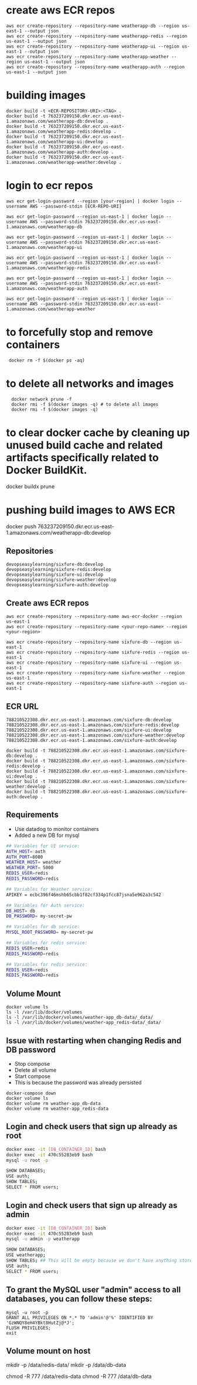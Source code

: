 # create aws ECR repos

```
aws ecr create-repository --repository-name weatherapp-db --region us-east-1 --output json
aws ecr create-repository --repository-name weatherapp-redis --region us-east-1 --output json
aws ecr create-repository --repository-name weatherapp-ui --region us-east-1 --output json
aws ecr create-repository --repository-name weatherapp-weather --region us-east-1 --output json
aws ecr create-repository --repository-name weatherapp-auth --region us-east-1 --output json

```

# building images
```
docker build -t <ECR-REPOSITORY-URI>:<TAG> .
docker build -t 763237209150.dkr.ecr.us-east-1.amazonaws.com/weatherapp-db:develop .
docker build -t 763237209150.dkr.ecr.us-east-1.amazonaws.com/weatherapp-redis:develop .
docker build -t 763237209150.dkr.ecr.us-east-1.amazonaws.com/weatherapp-ui:develop .
docker build -t 763237209150.dkr.ecr.us-east-1.amazonaws.com/weatherapp-auth:develop .
docker build -t 763237209150.dkr.ecr.us-east-1.amazonaws.com/weatherapp-weather:develop .

```

# login to ecr repos

```
aws ecr get-login-password --region [your-region] | docker login --username AWS --password-stdin [ECR-REPO-URI]

aws ecr get-login-password --region us-east-1 | docker login --username AWS --password-stdin 763237209150.dkr.ecr.us-east-1.amazonaws.com/weatherapp-db

aws ecr get-login-password --region us-east-1 | docker login --username AWS --password-stdin 763237209150.dkr.ecr.us-east-1.amazonaws.com/weatherapp-ui

aws ecr get-login-password --region us-east-1 | docker login --username AWS --password-stdin 763237209150.dkr.ecr.us-east-1.amazonaws.com/weatherapp-redis

aws ecr get-login-password --region us-east-1 | docker login --username AWS --password-stdin 763237209150.dkr.ecr.us-east-1.amazonaws.com/weatherapp-auth

aws ecr get-login-password --region us-east-1 | docker login --username AWS --password-stdin 763237209150.dkr.ecr.us-east-1.amazonaws.com/weatherapp-weather

 ```

 # to forcefully stop and remove containers

 ```
  docker rm -f $(docker ps -aq)
```

# to delete all networks and images
```
  docker network prune -f
  docker rmi -f $(docker images -q) # to delete all images
  docker rmi -f $(docker images -q)
  ```
# to clear docker cache by cleaning up unused build cache and related artifacts specifically related to Docker BuildKit.
docker buildx prune

# pushing build images to AWS ECR 

docker push 763237209150.dkr.ecr.us-east-1.amazonaws.com/weatherapp-db:develop



## Repositories
```
devopseasylearning/sixfure-db:develop
devopseasylearning/sixfure-redis:develop
devopseasylearning/sixfure-ui:develop
devopseasylearning/sixfure-weather:develop
devopseasylearning/sixfure-auth:develop
```

## Create aws ECR repos
```
aws ecr create-repository --repository-name aws-ecr-docker --region us-east-1
aws ecr create-repository --repository-name <your-repo-name> --region <your-region>

aws ecr create-repository --repository-name sixfure-db --region us-east-1
aws ecr create-repository --repository-name sixfure-redis --region us-east-1
aws ecr create-repository --repository-name sixfure-ui --region us-east-1
aws ecr create-repository --repository-name sixfure-weather --region us-east-1
aws ecr create-repository --repository-name sixfure-auth --region us-east-1
```


## ECR URL
```
788210522308.dkr.ecr.us-east-1.amazonaws.com/sixfure-db:develop
788210522308.dkr.ecr.us-east-1.amazonaws.com/sixfure-redis:develop
788210522308.dkr.ecr.us-east-1.amazonaws.com/sixfure-ui:develop
788210522308.dkr.ecr.us-east-1.amazonaws.com/sixfure-weather:develop
788210522308.dkr.ecr.us-east-1.amazonaws.com/sixfure-auth:develop

docker build -t 788210522308.dkr.ecr.us-east-1.amazonaws.com/sixfure-db:develop . 
docker build -t 788210522308.dkr.ecr.us-east-1.amazonaws.com/sixfure-redis:develop . 
docker build -t 788210522308.dkr.ecr.us-east-1.amazonaws.com/sixfure-ui:develop .
docker build -t 788210522308.dkr.ecr.us-east-1.amazonaws.com/sixfure-weather:develop .
docker build -t 788210522308.dkr.ecr.us-east-1.amazonaws.com/sixfure-auth:develop .
```

## Requirements
- Use datadog to monitor containers
- Added a new DB for mysql

```sh
## Variables for UI service:
AUTH_HOST= auth
AUTH_PORT=8080
WEATHER_HOST= weather
WEATHER_PORT= 5000
REDIS_USER=redis
REDIS_PASSWORD=redis

## Variables for Weather service:
APIKEY = ecbc396f46mshb65cbb1f82cf334p1fcc87jsna5e962a3c542

## Variables for Auth service:
DB_HOST= db
DB_PASSWORD= my-secret-pw

## Variables for db service:
MYSQL_ROOT_PASSWORD= my-secret-pw

## Variables for redis service:
REDIS_USER=redis
REDIS_PASSWORD=redis

## Variables for redis service:
REDIS_USER=redis
REDIS_PASSWORD=redis	
```


## Volume Mount
```
docker volume ls
ls -l /var/lib/docker/volumes
ls -l /var/lib/docker/volumes/weather-app_db-data/_data/
ls -l /var/lib/docker/volumes/weather-app_redis-data/_data/
```

## Issue with restarting when changing Redis and DB password
- Stop compose
- Delete all volume 
- Start compose 
- This is because the password was already persisted
```
docker-compose down
docker volume ls
docker volume rm weather-app_db-data
docker volume rm weather-app_redis-data
```

## Login and check users that sign up already as root
```sh
docker exec -it [DB_CONTAINER_ID] bash
docker exec -it 470c55283eb9 bash
mysql -u root -p

SHOW DATABASES;
USE auth;
SHOW TABLES;
SELECT * FROM users;
```

## Login and check users that sign up already as admin
```sh
docker exec -it [DB_CONTAINER_ID] bash
docker exec -it 470c55283eb9 bash
mysql -u admin -p weatherapp

SHOW DATABASES;
USE weatherapp;
SHOW TABLES; ## This will be empty because we don't have anything store in there. everything is stored in the default table and admin do not have access. Most login as root
USE auth;
SELECT * FROM users;
```

## To grant the MySQL user "admin" access to all databases, you can follow these steps:
```
mysql -u root -p
GRANT ALL PRIVILEGES ON *.* TO 'admin'@'%' IDENTIFIED BY 'GzWNQY8eH4YBkt8HutZj@*J';
FLUSH PRIVILEGES;
exit
```

## Volume mount on host
mkdir -p /data/redis-data/
mkdir -p /data/db-data

chmod -R 777 /data/redis-data
chmod -R 777 /data/db-data








